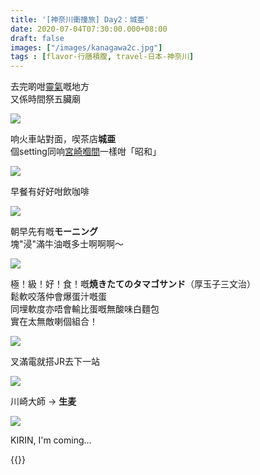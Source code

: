 ```yaml
---
title: '[神奈川衝撞旅] Day2：城亜'
date: 2020-07-04T07:30:00.000+08:00
draft: false
images: ["/images/kanagawa2c.jpg"]
tags : [flavor-行膳積腹, travel-日本-神奈川]
---
```


去完啲咁[靈氣](https://hidie.net/kanagawa2b/)嘅地方  
又係時間祭五臟廟

![](/images/kanagawa2c1.jpg)

响火車站對面，喫茶店**城亜**  
個setting同响[宮崎嗰間](https://hidie.net/kojkmi4b/)一樣咁「昭和」  

![](/images/kanagawa2c2.jpg)

早餐有好好咁飲咖啡  

![](/images/kanagawa2c3.jpg)

朝早先有嘅**モーニング**  
塊"浸"滿牛油嘅多士啊啊啊～

![](/images/kanagawa2c.jpg)

極！級！好！食！嘅**焼きたてのタマゴサンド**（厚玉子三文治）  
鬆軟咬落仲會爆蛋汁嘅蛋  
同埋軟度亦唔會輸比蛋嘅無酸味白麵包  
實在太無敵喇個組合！

![](/images/kanagawa2c4.jpg)

叉滿電就搭JR去下一站

![](/images/kanagawa2c5.jpg)

川崎大師 → **生麦** 

![](/images/kanagawa2c6.jpg)

KIRIN, I'm coming...

{{<kanagawa>}}
